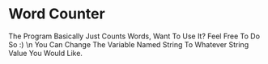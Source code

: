 # Word Counter
The Program Basically Just Counts Words, Want To Use It? Feel Free To Do So :) \n
You Can Change The Variable Named String To Whatever String Value You Would Like.
